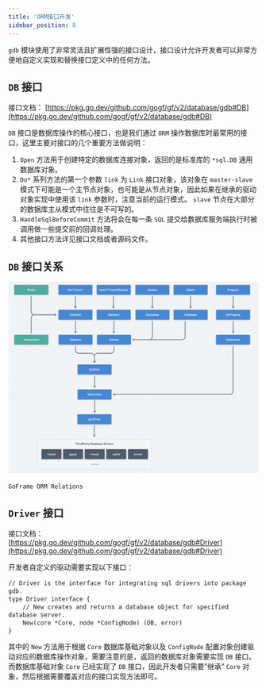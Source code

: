 ```yaml
---
title: 'ORM接口开发'
sidebar_position: 8
---
```


`gdb` 模块使用了非常灵活且扩展性强的接口设计，接口设计允许开发者可以非常方便地自定义实现和替换接口定义中的任何方法。

## `DB` 接口

接口文档： [https://pkg.go.dev/github.com/gogf/gf/v2/database/gdb#DB](https://pkg.go.dev/github.com/gogf/gf/v2/database/gdb#DB)

`DB` 接口是数据库操作的核心接口，也是我们通过 `ORM` 操作数据库时最常用的接口，这里主要对接口的几个重要方法做说明：

1. `Open` 方法用于创建特定的数据库连接对象，返回的是标准库的 `*sql.DB` 通用数据库对象。
2. `Do*` 系列方法的第一个参数 `link` 为 `Link` 接口对象，该对象在 `master-slave` 模式下可能是一个主节点对象，也可能是从节点对象，因此如果在继承的驱动对象实现中使用该 `link` 参数时，注意当前的运行模式。 `slave` 节点在大部分的数据库主从模式中往往是不可写的。
3. `HandleSqlBeforeCommit` 方法将会在每一条 `SQL` 提交给数据库服务端执行时被调用做一些提交前的回调处理。
4. 其他接口方法详见接口文档或者源码文件。

## `DB` 接口关系

![](/markdown/a2a564a7fa982f20e2cebc45a80b5b22.png)

`GoFrame ORM Relations`

## `Driver` 接口

接口文档： [https://pkg.go.dev/github.com/gogf/gf/v2/database/gdb#Driver](https://pkg.go.dev/github.com/gogf/gf/v2/database/gdb#Driver)

开发者自定义的驱动需要实现以下接口：

```
// Driver is the interface for integrating sql drivers into package gdb.
type Driver interface {
	// New creates and returns a database object for specified database server.
	New(core *Core, node *ConfigNode) (DB, error)
}
```

其中的 `New` 方法用于根据 `Core` 数据库基础对象以及 `ConfigNode` 配置对象创建驱动对应的数据库操作对象，需要注意的是，返回的数据库对象需要实现 `DB` 接口。而数据库基础对象 `Core` 已经实现了 `DB` 接口，因此开发者只需要”继承” `Core` 对象，然后根据需要覆盖对应的接口实现方法即可。